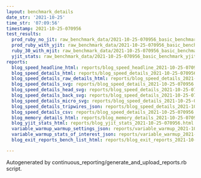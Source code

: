 ```yaml
---
layout: benchmark_details
date_str: '2021-10-25'
time_str: '07:09:56'
timestamp: 2021-10-25-070956
test_results:
  prod_ruby_no_jit: raw_benchmark_data/2021-10-25-070956_basic_benchmark_prod_ruby_no_jit.json
  prod_ruby_with_yjit: raw_benchmark_data/2021-10-25-070956_basic_benchmark_prod_ruby_with_yjit.json
  ruby_30_with_mjit: raw_benchmark_data/2021-10-25-070956_basic_benchmark_ruby_30_with_mjit.json
  yjit_stats: raw_benchmark_data/2021-10-25-070956_basic_benchmark_yjit_stats.json
reports:
  blog_speed_headline_html: reports/blog_speed_headline_2021-10-25-070956.html
  blog_speed_details_html: reports/blog_speed_details_2021-10-25-070956.html
  blog_speed_details_raw_details_html: reports/blog_speed_details_2021-10-25-070956.raw_details.html
  blog_speed_details_svg: reports/blog_speed_details_2021-10-25-070956.svg
  blog_speed_details_head_svg: reports/blog_speed_details_2021-10-25-070956.head.svg
  blog_speed_details_back_svg: reports/blog_speed_details_2021-10-25-070956.back.svg
  blog_speed_details_micro_svg: reports/blog_speed_details_2021-10-25-070956.micro.svg
  blog_speed_details_tripwires_json: reports/blog_speed_details_2021-10-25-070956.tripwires.json
  blog_speed_details_csv: reports/blog_speed_details_2021-10-25-070956.csv
  blog_memory_details_html: reports/blog_memory_details_2021-10-25-070956.html
  blog_yjit_stats_html: reports/blog_yjit_stats_2021-10-25-070956.html
  variable_warmup_warmup_settings_json: reports/variable_warmup_2021-10-25-070956.warmup_settings.json
  variable_warmup_stats_of_interest_json: reports/variable_warmup_2021-10-25-070956.stats_of_interest.json
  blog_exit_reports_bench_list_html: reports/blog_exit_reports_2021-10-25-070956.bench_list.html

---
```

Autogenerated by continuous_reporting/generate_and_upload_reports.rb script.
